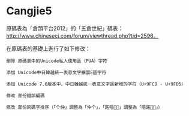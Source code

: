 # Cangjie5
原碼表為「倉頡平台2012」的「五倉世紀」碼表：http://www.chinesecj.com/forum/viewthread.php?tid=2596。

在原碼表的基礎上進行了如下修改：

    刪除 原碼表中的Unicode私人使用區（PUA）字符
    
    添加 Unicode中日韓越統一表意文字擴展E區字符
    
    添加 Unicode 7.0版本中，中日韓越統一表意文字區新增的字符（U+9FCD - U+9FD5）
    
    修改 部份錯誤編碼
    
    修改 部份同碼字排序（「个仲」調整為「仲个」，「跖唔𠵠𠼘」調整為「唔跖𠵠𠼘」）
